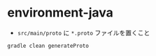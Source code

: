 # environment-java

- `src/main/proto` に `*.proto` ファイルを置くこと 

```shell
gradle clean generateProto
```
